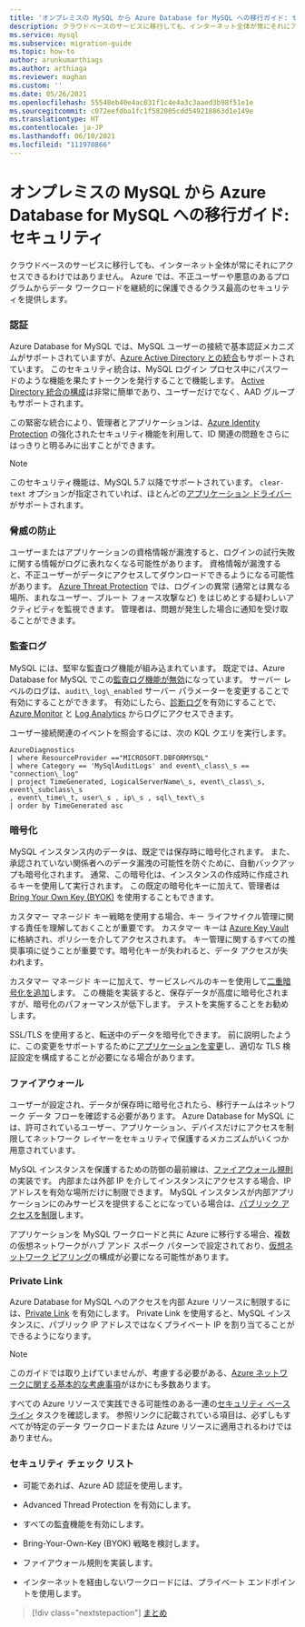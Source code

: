 ```yaml
---
title: 'オンプレミスの MySQL から Azure Database for MySQL への移行ガイド: セキュリティ'
description: クラウドベースのサービスに移行しても、インターネット全体が常にそれにアクセスできるわけではありません。
ms.service: mysql
ms.subservice: migration-guide
ms.topic: how-to
author: arunkumarthiags
ms.author: arthiaga
ms.reviewer: maghan
ms.custom: ''
ms.date: 05/26/2021
ms.openlocfilehash: 55548eb40e4ac031f1c4e4a3c3aaed3b98f51e1e
ms.sourcegitcommit: c072eefdba1fc1f582005cdd549218863d1e149e
ms.translationtype: HT
ms.contentlocale: ja-JP
ms.lasthandoff: 06/10/2021
ms.locfileid: "111970866"
---
```

# <a name="mysql-on-premises-to-azure-database-for-mysql-migration-guide-security"></a>オンプレミスの MySQL から Azure Database for MySQL への移行ガイド: セキュリティ

クラウドベースのサービスに移行しても、インターネット全体が常にそれにアクセスできるわけではありません。 Azure では、不正ユーザーや悪意のあるプログラムからデータ ワークロードを継続的に保護できるクラス最高のセキュリティを提供します。

### <a name="authentication"></a>認証

Azure Database for MySQL では、MySQL ユーザーの接続で基本認証メカニズムがサポートされていますが、[Azure Active Directory との統合](../concepts-azure-ad-authentication.md)もサポートされています。 このセキュリティ統合は、MySQL ログイン プロセス中にパスワードのような機能を果たすトークンを発行することで機能します。 [Active Directory 統合の構成](../howto-configure-sign-in-azure-ad-authentication.md)は非常に簡単であり、ユーザーだけでなく、AAD グループもサポートされます。

この緊密な統合により、管理者とアプリケーションは、[Azure Identity Protection](../../active-directory/identity-protection/overview-identity-protection.md) の強化されたセキュリティ機能を利用して、ID 関連の問題をさらにはっきりと明るみに出すことができます。

> [!NOTE] 
> このセキュリティ機能は、MySQL 5.7 以降でサポートされています。 `clear-text` オプションが指定されていれば、ほとんどの[アプリケーション ドライバー](../howto-configure-sign-in-azure-ad-authentication.md)がサポートされます。

### <a name="threat-protection"></a>脅威の防止

ユーザーまたはアプリケーションの資格情報が漏洩すると、ログインの試行失敗に関する情報がログに表れなくなる可能性があります。 資格情報が漏洩すると、不正ユーザーがデータにアクセスしてダウンロードできるようになる可能性があります。 [Azure Threat Protection](/azure/mysql/concepts-data-access-and-security-threat-protection) では、ログインの異常 (通常とは異なる場所、まれなユーザー、ブルート フォース攻撃など) をはじめとする疑わしいアクティビティを監視できます。 管理者は、問題が発生した場合に通知を受け取ることができます。

### <a name="audit-logging"></a>監査ログ

MySQL には、堅牢な監査ログ機能が組み込まれています。 既定では、Azure Database for MySQL でこの[監査ログ機能が無効](../concepts-audit-logs.md)になっています。 サーバー レベルのログは、`audit\_log\_enabled` サーバー パラメーターを変更することで有効にすることができます。 有効にしたら、[診断ログ](../howto-configure-audit-logs-portal.md#set-up-diagnostic-logs)を有効にすることで、[Azure Monitor](../../azure-monitor/overview.md) と [Log Analytics](../../azure-monitor/logs/design-logs-deployment.md) からログにアクセスできます。

ユーザー接続関連のイベントを照会するには、次の KQL クエリを実行します。

```
AzureDiagnostics  
| where ResourceProvider =="MICROSOFT.DBFORMYSQL" 
| where Category == 'MySqlAuditLogs' and event\_class\_s == "connection\_log"  
| project TimeGenerated, LogicalServerName\_s, event\_class\_s, event\_subclass\_s  
, event\_time\_t, user\_s , ip\_s , sql\_text\_s  
| order by TimeGenerated asc
```

### <a name="encryption"></a>暗号化

MySQL インスタンス内のデータは、既定では保存時に暗号化されます。 また、承認されていない関係者へのデータ漏洩の可能性を防ぐために、自動バックアップも暗号化されます。 通常、この暗号化は、インスタンスの作成時に作成されるキーを使用して実行されます。 この既定の暗号化キーに加えて、管理者は [Bring Your Own Key (BYOK)](../concepts-data-encryption-mysql.md) を使用することもできます。

カスタマー マネージド キー戦略を使用する場合、キー ライフサイクル管理に関する責任を理解しておくことが重要です。 カスタマー キーは [Azure Key Vault](../../key-vault/general/basic-concepts.md) に格納され、ポリシーを介してアクセスされます。 キー管理に関するすべての推奨事項に従うことが重要です。暗号化キーが失われると、データ アクセスが失われます。

カスタマー マネージド キーに加えて、サービスレベルのキーを使用して[二重暗号化を追加](../concepts-infrastructure-double-encryption.md)します。 この機能を実装すると、保存データが高度に暗号化されますが、暗号化のパフォーマンスが低下します。 テストを実施することをお勧めします。

SSL/TLS を使用すると、転送中のデータを暗号化できます。 前に説明したように、この変更をサポートするために[アプリケーションを変更](../howto-configure-ssl.md)し、適切な TLS 検証設定を構成することが必要になる場合があります。

### <a name="firewall"></a>ファイアウォール

ユーザーが設定され、データが保存時に暗号化されたら、移行チームはネットワーク データ フローを確認する必要があります。 Azure Database for MySQL には、許可されているユーザー、アプリケーション、デバイスだけにアクセスを制限してネットワーク レイヤーをセキュリティで保護するメカニズムがいくつか用意されています。

MySQL インスタンスを保護するための防御の最前線は、[ファイアウォール規則](../concepts-firewall-rules.md)の実装です。 内部または外部 IP を介してインスタンスにアクセスする場合、IP アドレスを有効な場所だけに制限できます。 MySQL インスタンスが内部アプリケーションにのみサービスを提供することになっている場合は、[パブリック アクセスを制限](../howto-deny-public-network-access.md)します。

アプリケーションを MySQL ワークロードと共に Azure に移行する場合、複数の仮想ネットワークがハブ アンド スポーク パターンで設定されており、[仮想ネットワーク ピアリング](../../virtual-network/virtual-network-peering-overview.md)の構成が必要になる可能性があります。

### <a name="private-link"></a>Private Link

Azure Database for MySQL へのアクセスを内部 Azure リソースに制限するには、[Private Link](../concepts-data-access-security-private-link.md) を有効にします。 Private Link を使用すると、MySQL インスタンスに、パブリック IP アドレスではなくプライベート IP を割り当てることができるようになります。

> [!NOTE]
> このガイドでは取り上げていませんが、考慮する必要がある、[Azure ネットワークに関する基本的な考慮事項](../concepts-data-access-and-security-vnet.md)がほかにも多数あります。

すべての Azure リソースで実践できる可能性のある一連の[セキュリティ ベースライン](/azure/mysql/security-baseline) タスクを確認します。 参照リンクに記載されている項目は、必ずしもすべてが特定のデータ ワークロードまたは Azure リソースに適用されるわけではありません。

### <a name="security-checklist"></a>セキュリティ チェック リスト

  - 可能であれば、Azure AD 認証を使用します。

  - Advanced Thread Protection を有効にします。

  - すべての監査機能を有効にします。

  - Bring-Your-Own-Key (BYOK) 戦略を検討します。

  - ファイアウォール規則を実装します。

  - インターネットを経由しないワークロードには、プライベート エンドポイントを使用します。  


> [!div class="nextstepaction"]
> [まとめ](./summary.md)